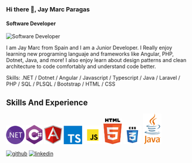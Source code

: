 ### Hi there 👋, Jay Marc Paragas
#### Software Developer
![Software Developer](https://media.licdn.com/dms/image/v2/D4D16AQG7uf3OjCerOw/profile-displaybackgroundimage-shrink_350_1400/profile-displaybackgroundimage-shrink_350_1400/0/1721836726297?e=1729123200&v=beta&t=B8puFx3u-08_pWox_CZQwTHMf3IIN54v5Fz5fqb0tpQ)

I am Jay Marc from Spain and I am a Junior Developer. I Really enjoy learning new programing languaje and frameworks like Angular, PHP, Dotnet, Java, and more! I also enjoy learn about design patterns and clean architecture to code comfortably and understand code better.

Skills: .NET / Dotnet / Angular / Javascript / Typescript / Java / Laravel / PHP / SQL / PLSQL / Bootstrap / HTML / CSS

## Skills And Experience
<img src="https://github.com/JmarcXD/JmarcXD/blob/main/dotnet-icon.png" width="50"/> <img src="https://github.com/JmarcXD/JmarcXD/blob/main/csharp-icon.png" width="45"/>  <img src="https://github.com/JmarcXD/JmarcXD/blob/main/angular-icon.png" width="50"/> <img src="https://github.com/JmarcXD/JmarcXD/blob/main/typescript-icon.png" width="50"/> <img src="https://github.com/JmarcXD/JmarcXD/blob/main/javascript-icon.png" width="50"/> <img src="https://github.com/JmarcXD/JmarcXD/blob/main/html-icon.png" width="50"/> <img src="https://github.com/JmarcXD/JmarcXD/blob/main/css-icon.png" width="50"/> <img src="https://github.com/JmarcXD/JmarcXD/blob/main/java-icon.png" width="50"/>


[<img src='https://cdn.jsdelivr.net/npm/simple-icons@3.0.1/icons/github.svg' alt='github' height='40'>](https://github.com/https://github.com/JmarcXD)  [<img src='https://cdn.jsdelivr.net/npm/simple-icons@3.0.1/icons/linkedin.svg' alt='linkedin' height='40'>](https://www.linkedin.com/in/www.linkedin.com/in/jmarc-paragas/)  


